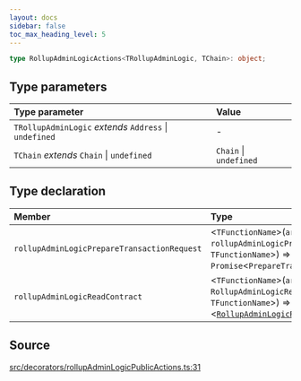 ```yaml
---
layout: docs
sidebar: false
toc_max_heading_level: 5
---
```


```ts
type RollupAdminLogicActions<TRollupAdminLogic, TChain>: object;
```

## Type parameters

| Type parameter | Value |
| :------ | :------ |
| `TRollupAdminLogic` *extends* `Address` \| `undefined` | - |
| `TChain` *extends* `Chain` \| `undefined` | `Chain` \| `undefined` |

## Type declaration

| Member | Type |
| :------ | :------ |
| `rollupAdminLogicPrepareTransactionRequest` | \<`TFunctionName`\>(`args`: `rollupAdminLogicPrepareTransactionRequestArgs`\<`TRollupAdminLogic`, `TFunctionName`\>) => `Promise`\<`PrepareTransactionRequestReturnType`\<`TChain`\> & `object`\> |
| `rollupAdminLogicReadContract` | \<`TFunctionName`\>(`args`: `RollupAdminLogicReadContractArgs`\<`TRollupAdminLogic`, `TFunctionName`\>) => `Promise` \<[`RollupAdminLogicReadContractReturnType`](../../../rollupAdminLogicReadContract/type-aliases/RollupAdminLogicReadContractReturnType.md)\<`TFunctionName`\>\> |

## Source

[src/decorators/rollupAdminLogicPublicActions.ts:31](https://github.com/OffchainLabs/arbitrum-orbit-sdk/blob/9d5595a042e42f7d6b9af10a84816c98ea30f330/src/decorators/rollupAdminLogicPublicActions.ts#L31)
